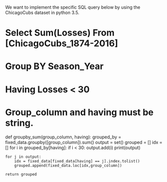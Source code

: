 We want to implement the specific SQL query below by using the ChicagoCubs dataset in python 3.5.

# Select Sum(Losses) From [ChicagoCubs_1874-2016]
# Group BY Season_Year
# Having Losses < 30

# Group_column and having must be string.
def groupby_sum(group_column, having):
    grouped_by = fixed_data.groupby([group_column]).sum()
    output = set()
    grouped = []
    idx = []
    for i in grouped_by[having]:
        if i < 30:
            output.add(i)
    print(output)
    
    for j in output:
        idx = fixed_data[fixed_data[having] == j].index.tolist()
        grouped.append(fixed_data.loc[idx,group_column])
    
    return grouped
